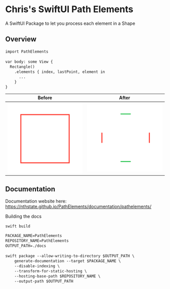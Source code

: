 # Chris's SwiftUI Path Elements

A SwiftUI Package to let you process each element in a Shape

## Overview

```
import PathElements

var body: some View {
  Rectangle()
    .elements { index, lastPoint, element in
      ...
    }
}
```

| Before | After |
|--------|-------|
![Before](Sources/PathElements/PathElements.docc/Resources/Images/01_Elements.png)|![After](Sources/PathElements/PathElements.docc/Resources/Images/04_Elements.png)


## Documentation

Documentation website here: https://nthstate.github.io/PathElements/documentation/pathelements/

Building the docs

```
swift build
```

```
PACKAGE_NAME=PathElements
REPOSITORY_NAME=PathElements
OUTPUT_PATH=./docs

swift package --allow-writing-to-directory $OUTPUT_PATH \
    generate-documentation --target $PACKAGE_NAME \
    --disable-indexing \
    --transform-for-static-hosting \
    --hosting-base-path $REPOSITORY_NAME \
    --output-path $OUTPUT_PATH
 ```
